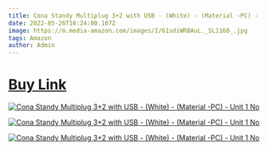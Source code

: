 ```yaml
---
title: Cona Standy Multiplug 3+2 with USB - (White) - (Material -PC) - Unit 1 No
date: 2022-05-26T16:24:00.107Z
image: https://m.media-amazon.com/images/I/61sdiWR8AuL._SL1160_.jpg
tags: Amazon
author: Admin
---
```

# [Buy Link](https://amzn.to/3z0zgHK)

[![Cona Standy Multiplug 3+2 with USB - (White) - (Material -PC) - Unit 1 No
](https://m.media-amazon.com/images/I/51KyS9RIKrL._SL1400_.jpg)](https://amzn.to/3z0zgHK)

[![Cona Standy Multiplug 3+2 with USB - (White) - (Material -PC) - Unit 1 No
](https://m.media-amazon.com/images/I/618tN7TD3cL._SL1500_.jpg)](https://amzn.to/3z0zgHK)

[![Cona Standy Multiplug 3+2 with USB - (White) - (Material -PC) - Unit 1 No
](https://m.media-amazon.com/images/I/51kRRwKzD3L._SL1400_.jpg)](https://amzn.to/3z0zgHK)